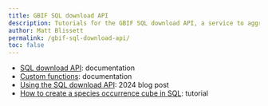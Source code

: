 ```yaml
---
title: GBIF SQL download API
description: Tutorials for the GBIF SQL download API, a service to aggregate occurrence data, including as cubes.
author: Matt Blissett
permalink: /gbif-sql-download-api/
toc: false
---
```


- [SQL download API](https://techdocs.gbif.org/en/data-use/api-sql-downloads): documentation
- [Custom functions](https://techdocs.gbif.org/en/data-use/api-sql-download-functions): documentation
- [Using the SQL download API](https://data-blog.gbif.org/post/2024-06-24-gbif-sql-downloads/): 2024 blog post
- [How to create a species occurrence cube in SQL](https://techdocs.gbif.org/en/data-use/data-cubes): tutorial
